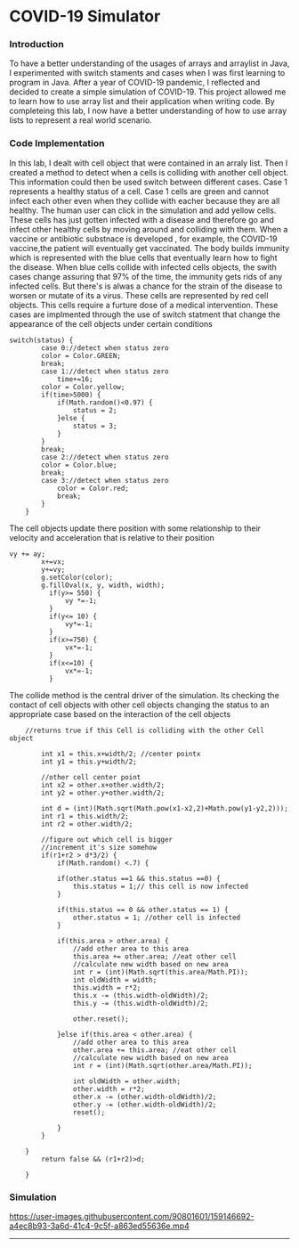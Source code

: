 # COVID-19 Simulator
### Introduction
To have a better understanding of the usages of arrays and arraylist in Java, I experimented with switch staments and cases when I was first learning to program in Java. After a year of COVID-19 pandemic, I reflected and decided to create a simple simulation of COVID-19. This project allowed me to learn how to use array list and their application when writing code. By completeing this lab, I now have a better understanding of how to use array lists to represent a real world scenario. 

### Code Implementation
In this lab, I dealt with cell object that were contained in an arraly list. Then I created a method to detect when a cells is colliding with another cell object. This information could then be used switch between different cases. Case 1 represents a healthy status of a cell. Case 1 cells are green and cannot infect each other even when they collide with eacher because they are all healthy. The human user can click in the simulation and add yellow cells. These cells has just gotten infected with a disease and therefore go and infect other healthy cells by moving around and colliding with them. When a vaccine or antibiotic substnace is developed , for example, the COVID-19 vaccine,the patient will eventually get vaccinated. The body builds immunity which is represented with the blue cells that eventually learn how to fight the disease. When blue cells collide with infected cells objects, the swith cases change assuring that 97% of the time, the immunity gets rids of any infected cells. But there's is alwas a chance for the strain of the disease to worsen or mutate of its a virus. These cells are represented by red cell objects. This cells require a furture dose of a medical intervention. These cases are implmented through the use of switch statment that change the appearance of the cell objects under certain conditions   
```
switch(status) {
		case 0://detect when status zero
		color = Color.GREEN;
		break;
		case 1://detect when status zero
			time+=16;
		color = Color.yellow;
		if(time>5000) {
			if(Math.random()<0.97) {
				status = 2;
			}else {
				status = 3;
			}
		}
		break;	
		case 2://detect when status zero
		color = Color.blue;
		break;
		case 3://detect when status zero
			color = Color.red;
			break;
		}
	}

```
The cell objects update there position with some relationship to their velocity and acceleration  that is relative to their position
```
vy += ay;
		x+=vx;
		y+=vy;
		g.setColor(color);
		g.fillOval(x, y, width, width);
		  if(y>= 550) {
			  vy *=-1;
		  }
		  if(y<= 10) {
			  vy*=-1;
		  }
		  if(x>=750) {
			  vx*=-1;
		  }
		  if(x<=10) {
			  vx*=-1;
		  }
 ```
The collide method is the central driver of the simulation. Its checking the contact of cell objects with other cell objects changing the status to an appropriate case based on the interaction of the cell objects
```
	//returns true if this Cell is colliding with the other Cell object
		
		int x1 = this.x+width/2; //center pointx
		int y1 = this.y+width/2;
		
		//other cell center point
		int x2 = other.x+other.width/2;
		int y2 = other.y+other.width/2;
		
		int d = (int)(Math.sqrt(Math.pow(x1-x2,2)+Math.pow(y1-y2,2)));
		int r1 = this.width/2;
		int r2 = other.width/2;
		
		//figure out which cell is bigger
		//increment it's size somehow
		if(r1+r2 > d*3/2) {
			if(Math.random() <.7) {
			
			if(other.status ==1 && this.status ==0) {
				this.status = 1;// this cell is now infected
			}
			
			if(this.status == 0 && other.status == 1) {
				other.status = 1; //other cell is infected
			}
			
			if(this.area > other.area) {
				//add other area to this area
				this.area += other.area; //eat other cell			
				//calculate new width based on new area
				int r = (int)(Math.sqrt(this.area/Math.PI));
				int oldWidth = width;
				this.width = r*2;
				this.x -= (this.width-oldWidth)/2;
				this.y -= (this.width-oldWidth)/2;
				
				other.reset();
				
			}else if(this.area < other.area) {
				//add other area to this area
				other.area += this.area; //eat other cell
				//calculate new width based on new area
				int r = (int)(Math.sqrt(other.area/Math.PI));
				
				int oldWidth = other.width;
				other.width = r*2;
				other.x -= (other.width-oldWidth)/2;
				other.y -= (other.width-oldWidth)/2;
				reset();				
				
			}
		}
		
	}
		return false && (r1+r2)>d;
		
	}
  ```
### Simulation


https://user-images.githubusercontent.com/90801601/159146692-a4ec8b93-3a6d-41c4-9c5f-a863ed55636e.mp4

<hr>

